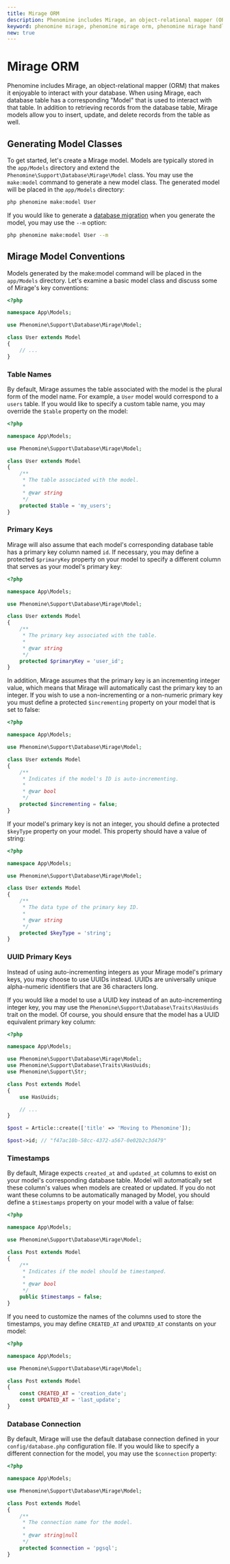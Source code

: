 ```yaml
---
title: Mirage ORM
description: Phenomine includes Mirage, an object-relational mapper (ORM) that makes it enjoyable to interact with your database. In this document, you'll learn how to use Mirage to interact with your database.
keyword: phenomine mirage, phenomine mirage orm, phenomine mirage handling, phenomine mirage management
new: true
---
```


# Mirage ORM

Phenomine includes Mirage, an object-relational mapper (ORM) that makes it enjoyable to interact with your database. When using Mirage, each database table has a corresponding "Model" that is used to interact with that table. In addition to retrieving records from the database table, Mirage models allow you to insert, update, and delete records from the table as well.

## Generating Model Classes
To get started, let's create a Mirage model. Models are typically stored in the `app/Models` directory and extend the `Phenomine\Support\Database\Mirage\Model` class. You may use the `make:model` command to generate a new model class. The generated model will be placed in the `app/Models` directory:

```bash
php phenomine make:model User
```

If you would like to generate a [database migration](/docs/database/migrations) when you generate the model, you may use the `--m` option:

```bash
php phenomine make:model User --m
```

## Mirage Model Conventions
Models generated by the make:model command will be placed in the `app/Models` directory. Let's examine a basic model class and discuss some of Mirage's key conventions:

```php
<?php

namespace App\Models;

use Phenomine\Support\Database\Mirage\Model;

class User extends Model
{
    // ...
}
```

### Table Names

By default, Mirage assumes the table associated with the model is the plural form of the model name. For example, a `User` model would correspond to a `users` table. If you would like to specify a custom table name, you may override the `$table` property on the model:

```php
<?php

namespace App\Models;

use Phenomine\Support\Database\Mirage\Model;

class User extends Model
{
    /**
     * The table associated with the model.
     *
     * @var string
     */
    protected $table = 'my_users';
}
```

### Primary Keys
Mirage will also assume that each model's corresponding database table has a primary key column named `id`. If necessary, you may define a protected `$primaryKey` property on your model to specify a different column that serves as your model's primary key:

```php
<?php

namespace App\Models;

use Phenomine\Support\Database\Mirage\Model;

class User extends Model
{
    /**
     * The primary key associated with the table.
     *
     * @var string
     */
    protected $primaryKey = 'user_id';
}
```

In addition, Mirage assumes that the primary key is an incrementing integer value, which means that Mirage will automatically cast the primary key to an integer. If you wish to use a non-incrementing or a non-numeric primary key you must define a protected `$incrementing` property on your model that is set to false:

```php
<?php

namespace App\Models;

use Phenomine\Support\Database\Mirage\Model;

class User extends Model
{
    /**
     * Indicates if the model's ID is auto-incrementing.
     *
     * @var bool
     */
    protected $incrementing = false;
}
```

If your model's primary key is not an integer, you should define a protected `$keyType` property on your model. This property should have a value of string:

```php
<?php

namespace App\Models;

use Phenomine\Support\Database\Mirage\Model;

class User extends Model
{
    /**
     * The data type of the primary key ID.
     *
     * @var string
     */
    protected $keyType = 'string';
}
```

### UUID Primary Keys
Instead of using auto-incrementing integers as your Mirage model's primary keys, you may choose to use UUIDs instead. UUIDs are universally unique alpha-numeric identifiers that are 36 characters long.

If you would like a model to use a UUID key instead of an auto-incrementing integer key, you may use the `Phenomine\Support\Database\Traits\HasUuids` trait on the model. Of course, you should ensure that the model has a UUID equivalent primary key column:

```php
<?php

namespace App\Models;

use Phenomine\Support\Database\Mirage\Model;
use Phenomine\Support\Database\Traits\HasUuids;
use Phenomine\Support\Str;

class Post extends Model
{
    use HasUuids;

    // ...
}

$post = Article::create(['title' => 'Moving to Phenomine']);

$post->id; // "f47ac10b-58cc-4372-a567-0e02b2c3d479"
```

### Timestamps
By default, Mirage expects `created_at` and `updated_at` columns to exist on your model's corresponding database table. Model will automatically set these column's values when models are created or updated. If you do not want these columns to be automatically managed by Model, you should define a `$timestamps` property on your model with a value of false:

```php
<?php

namespace App\Models;

use Phenomine\Support\Database\Mirage\Model;

class Post extends Model
{
    /**
     * Indicates if the model should be timestamped.
     *
     * @var bool
     */
    public $timestamps = false;
}
```

If you need to customize the names of the columns used to store the timestamps, you may define `CREATED_AT` and `UPDATED_AT` constants on your model:

```php
<?php

namespace App\Models;

use Phenomine\Support\Database\Mirage\Model;

class Post extends Model
{
    const CREATED_AT = 'creation_date';
    const UPDATED_AT = 'last_update';
}
```

### Database Connection
By default, Mirage will use the default database connection defined in your `config/database.php` configuration file. If you would like to specify a different connection for the model, you may use the `$connection` property:

```php
<?php

namespace App\Models;

use Phenomine\Support\Database\Mirage\Model;

class Post extends Model
{
    /**
     * The connection name for the model.
     *
     * @var string|null
     */
    protected $connection = 'pgsql';
}
```
